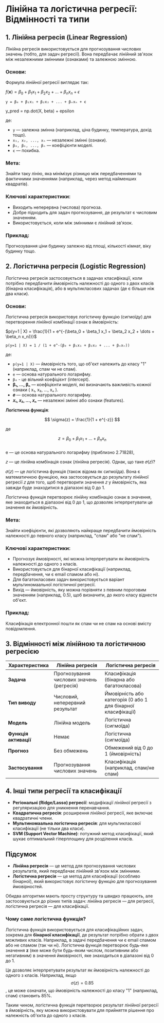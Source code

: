 # Лінійна та логістична регресії: Відмінності та типи

## 1. Лінійна регресія (Linear Regression)
Лінійна регресія використовується для прогнозування числових значень (тобто, для задач регресії). Вона передбачає лінійний зв'язок між незалежними змінними (ознаками) та залежною змінною.

### Основи:
Формула лінійної регресії виглядає так:

$f(\mathbf{x}) = \beta_0 + \beta_1 x_1 + \beta_2 x_2 + \dots + \beta_n x_n + \epsilon$


```
y = β₀ + β₁x₁ + β₂x₂ + ... + βₙxₙ + ϵ
```

y_pred = np.dot(X, beta) + epsilon

де:
- `y` — залежна змінна (наприклад, ціна будинку, температура, дохід тощо).
- `x₁, x₂, ..., xₙ` — незалежні змінні (ознаки).
- `β₀, β₁, ..., βₙ` — коефіцієнти моделі.
- `ϵ` — похибка.

### Мета:
Знайти таку лінію, яка мінімізує різницю між передбаченнями та фактичними значеннями (наприклад, через метод найменших квадратів).

### Ключові характеристики:
- Виходить неперервна (числова) прогноза.
- Добре підходить для задач прогнозування, де результат є числовим значенням.
- Використовується, коли між змінними є лінійний зв'язок.

### Приклад:
Прогнозування ціни будинку залежно від площі, кількості кімнат, віку будинку тощо.

## 2. Логістична регресія (Logistic Regression)
Логістична регресія застосовується в задачах класифікації, коли потрібно передбачити ймовірність належності до одного з двох класів (бінарна класифікація), або в мультикласових задачах (де є більше ніж два класи).

### Основи:
Логістична регресія використовує логістичну функцію (сигмоїду) для перетворення лінійної комбінації ознак в ймовірність:

$p(y=1 | X) = \frac{1}{1 + e^{-(\beta_0 + \beta_1 x_1 + \beta_2 x_2 + \dots + \beta_n x_n)}}$

``` 
p(y=1 | X) = 1 / (1 + e^-(β₀ + β₁x₁ + β₂x₂ + ... + βₙxₙ))
```

де:
- `p(y=1 | X)` — ймовірність того, що об'єкт належить до класу "1" (наприклад, спам чи не спам).
- `e` — основа натурального логарифму.
- `β₀` - це вільний коефіцієнт (intercept).
- **β₁, ..., βₙ** — коефіцієнти моделі, які визначають важливість кожної ознаки \( x₁, x₂, ..., xₙ \).
- **𝑒** — основа натурального логарифму.
- **𝑥₁, 𝑥₂, ..., 𝑥ₙ** — незалежні змінні або ознаки (features).

**Логістична функція**:

$$
\sigma(z) = \frac{1}{1 + e^{-z}}
$$

де 

$$
z = \beta_0 + \beta_1 x_1 + \dots + \beta_n x_n  
$$  
e — це основа натурального логарифму (приблизно 2.71828),

𝑧 — це лінійна комбінація ознак (лінійна регресія). Однак, що таке 𝜎(𝑧)? 

𝜎(𝑧) — це логістична функція (також відома як сигмоїда). Вона є математичною функцією, яка застосовується до результату лінійної регресії 𝑧 для того, щоб перетворити значення 𝑧 у ймовірність, яка завжди буде знаходитися в діапазоні від 0 до 1.

Логістична функція перетворює лінійну комбінацію ознак в значення, яке знаходиться в діапазоні від 0 до 1, що дозволяє інтерпретувати це значення як ймовірність.


### Мета:
Знайти коефіцієнти, які дозволяють найкраще передбачити ймовірність належності до певного класу (наприклад, "спам" або "не спам").

### Ключові характеристики:
- Прогнозує ймовірності, які можна інтерпретувати як ймовірність належності до одного з класів.
- Використовується для бінарної класифікації (наприклад, передбачення, чи є email спамом або ні).
- Для багатокласових задач використовується варіант мультиномаальної логістичної регресії.
- Вихід — ймовірність, яку можна порівняти з певним пороговим значенням (наприклад, 0.5), щоб визначити, до якого класу віднести об'єкт.

### Приклад:
Класифікація електронної пошти як спам чи не спам на основі вмісту повідомлення.

## 3. Відмінності між лінійною та логістичною регресією

| Характеристика                  | Лінійна регресія          | Логістична регресія      |
| -------------------------------- | ------------------------- | ------------------------ |
| **Задача**                       | Прогнозування числових значень (регресія) | Класифікація (бінарна або багатокласова) |
| **Тип виводу**                   | Числовий, неперервний результат | Ймовірність або категорія (0 або 1 для бінарної класифікації) |
| **Модель**                       | Лінійна модель            | Логістична (сигмоїда)    |
| **Функція активації**            | Немає                    | Логістична (сигмоїда)    |
| **Прогноз**                      | Без обмежень              | Обмежений від 0 до 1 (ймовірність) |
| **Застосування**                 | Прогнозування числових значень | Класифікація (наприклад, спам/не спам) |

## 4. Інші типи регресії та класифікації

- **Регіональні (Ridge/Lasso) регресії**: модифікації лінійної регресії з регуляризацією для уникнення перенавчання.
- **Квадратична регресія**: розширення лінійної регресії, яке включає квадратичні члени.
- **Мультиномаальна логістична регресія**: для мультикласової класифікації (не тільки два класи).
- **SVM (Support Vector Machine)**: потужний метод класифікації, який шукає оптимальний гіперплощину для розділення класів.

## Підсумок
- **Лінійна регресія** — це метод для прогнозування числових результатів, який передбачає лінійний зв'язок між змінними.
- **Логістична регресія** — це метод для класифікації (особливо бінарної), який використовує логістичну функцію для прогнозування ймовірностей.

Обидва алгоритми мають просту структуру та швидко працюють, але застосовуються до різних типів задач: лінійна регресія — для регресії, логістична регресія — для класифікації.


### Чому саме логістична функція?

Логістична функція використовується для класифікаційних задач, зокрема для **бінарної класифікації**, де результат потрібно обрати з двох можливих класів. Наприклад, в задачі передбачення чи є email спамом або не спамом (так чи ні). Логістична функція перетворює будь-яке значення **z** (яке може бути будь-яким числом, позитивним або негативним) в значення ймовірності, яке знаходиться в діапазоні від 0 до 1.

Це дозволяє інтерпретувати результат як ймовірність належності до одного з класів. Наприклад, якщо $$\sigma(z) = 0.85 $$, це може означати, що ймовірність належності до класу "1" (наприклад, спам) становить 85%.

Таким чином, логістична функція перетворює результат лінійної регресії в ймовірність, яку можна використовувати для прийняття рішення про належність об'єкта до одного з класів.
